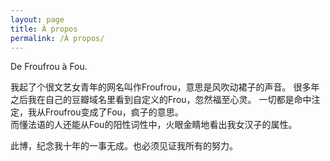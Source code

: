 ```yaml
---
layout: page
title: À propos
permalink: /À propos/
---
```


<font class="about-content">
De Froufrou à Fou.


我起了个很文艺女青年的网名叫作Froufrou，意思是风吹动裙子的声音。 
很多年之后我在自己的豆瓣域名里看到自定义的Frou，忽然福至心灵。 
一切都是命中注定，我从Froufrou变成了Fou，疯子的意思。  
而懂法语的人还能从Fou的阳性词性中，火眼金睛地看出我女汉子的属性。


此博，纪念我十年的一事无成。也必须见证我所有的努力。     
</font>
